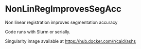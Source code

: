 # NonLinRegImprovesSegAcc
Non linear registration improves segmentation accuracy


Code runs with Slurm or serially. 

Singularity image available at https://hub.docker.com/r/caid/ashs
